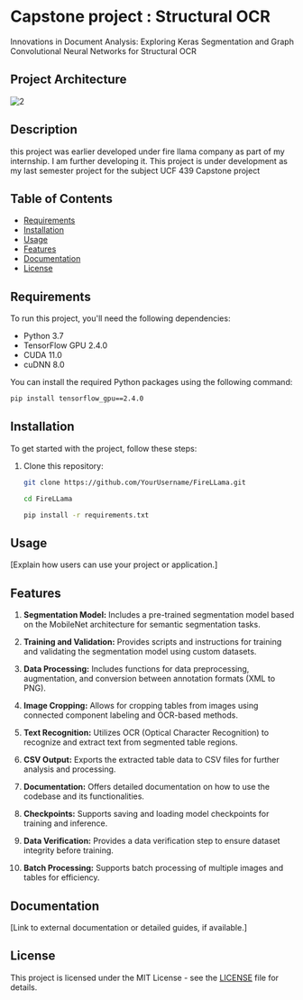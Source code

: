 # Capstone project : Structural OCR

Innovations in Document Analysis: Exploring Keras Segmentation and Graph Convolutional Neural Networks for Structural OCR
## Project Architecture 
![2](https://github.com/RajKrishna2123/capstone_project/blob/main/project_architecture.gif)

## Description
this project was earlier developed under fire llama company as part of my internship. I am further developing it.
This project is under development as my last semester project for the subject UCF 439 Capstone project  

## Table of Contents
- [Requirements](#Requirements)
- [Installation](#installation)
- [Usage](#usage)
- [Features](#features)
- [Documentation](#documentation)
- [License](#license)

## Requirements

To run this project, you'll need the following dependencies:

- Python 3.7
- TensorFlow GPU 2.4.0
- CUDA 11.0
- cuDNN 8.0

You can install the required Python packages using the following command:

```bash
pip install tensorflow_gpu==2.4.0
```


## Installation
To get started with the project, follow these steps:

1. Clone this repository:

   ```bash
   git clone https://github.com/YourUsername/FireLLama.git
   ```
   ```bash
   cd FireLLama
   ```
   ```bash  
   pip install -r requirements.txt
   ```
## Usage

[Explain how users can use your project or application.]

## Features

1. **Segmentation Model:** Includes a pre-trained segmentation model based on the MobileNet architecture for semantic segmentation tasks.

2. **Training and Validation:** Provides scripts and instructions for training and validating the segmentation model using custom datasets.

3. **Data Processing:** Includes functions for data preprocessing, augmentation, and conversion between annotation formats (XML to PNG).

4. **Image Cropping:** Allows for cropping tables from images using connected component labeling and OCR-based methods.

5. **Text Recognition:** Utilizes OCR (Optical Character Recognition) to recognize and extract text from segmented table regions.

6. **CSV Output:** Exports the extracted table data to CSV files for further analysis and processing.

7. **Documentation:** Offers detailed documentation on how to use the codebase and its functionalities.

8. **Checkpoints:** Supports saving and loading model checkpoints for training and inference.

9. **Data Verification:** Provides a data verification step to ensure dataset integrity before training.

10. **Batch Processing:** Supports batch processing of multiple images and tables for efficiency.


## Documentation

[Link to external documentation or detailed guides, if available.]


## License

This project is licensed under the MIT License - see the [LICENSE](LICENSE) file for details.

